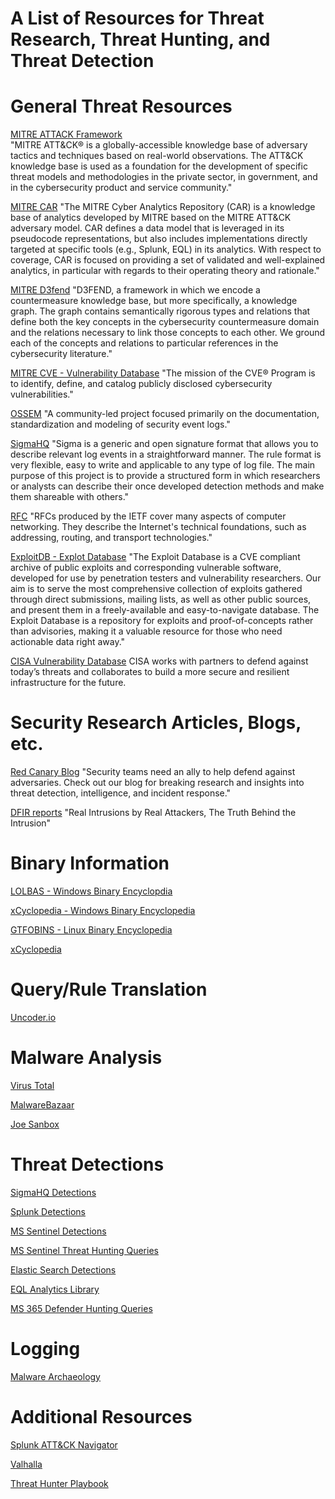 # A List of Resources for Threat Research, Threat Hunting, and Threat Detection

# General Threat Resources

[MITRE ATTACK Framework](https://attack.mitre.org/)
<br>"MITRE ATT&CK® is a globally-accessible knowledge base of adversary tactics and techniques based on real-world observations. The ATT&CK knowledge base is used as a foundation for the development of specific threat models and methodologies in the private sector, in government, and in the cybersecurity product and service community."

[MITRE CAR](https://car.mitre.org/coverage/)
"The MITRE Cyber Analytics Repository (CAR) is a knowledge base of analytics developed by MITRE based on the MITRE ATT&CK adversary model. CAR defines a data model that is leveraged in its pseudocode representations, but also includes implementations directly targeted at specific tools (e.g., Splunk, EQL) in its analytics. With respect to coverage, CAR is focused on providing a set of validated and well-explained analytics, in particular with regards to their operating theory and rationale."

[MITRE D3fend](https://d3fend.mitre.org/)
"D3FEND, a framework in which we encode a countermeasure knowledge base, but more specifically, a knowledge graph. The graph contains semantically rigorous types and relations that define both the key concepts in the cybersecurity countermeasure domain and the relations necessary to link those concepts to each other. We ground each of the concepts and relations to particular references in the cybersecurity literature."

[MITRE CVE - Vulnerability Database](https://cve.mitre.org/)
"The mission of the CVE® Program is to identify, define, and catalog publicly disclosed cybersecurity vulnerabilities."


[OSSEM](https://github.com/OTRF/OSSEM)
"A community-led project focused primarily on the documentation, standardization and modeling of security event logs."

[SigmaHQ](https://github.com/SigmaHQ/sigma)
"Sigma is a generic and open signature format that allows you to describe relevant log events in a straightforward manner. The rule format is very flexible, easy to write and applicable to any type of log file. The main purpose of this project is to provide a structured form in which researchers or analysts can describe their once developed detection methods and make them shareable with others."

[RFC](https://www.ietf.org/standards/rfcs/)
"RFCs produced by the IETF cover many aspects of computer networking. They describe the Internet's technical foundations, such as addressing, routing, and transport technologies."

[ExploitDB - Explot Database](https://www.exploit-db.com/)
"The Exploit Database is a CVE compliant archive of public exploits and corresponding vulnerable software, developed for use by penetration testers and vulnerability researchers. Our aim is to serve the most comprehensive collection of exploits gathered through direct submissions, mailing lists, as well as other public sources, and present them in a freely-available and easy-to-navigate database. The Exploit Database is a repository for exploits and proof-of-concepts rather than advisories, making it a valuable resource for those who need actionable data right away."

[CISA Vulnerability Database](https://www.cisa.gov/known-exploited-vulnerabilities-catalog)
CISA works with partners to defend against today’s threats and collaborates to build a more secure and resilient infrastructure for the future.

# Security Research Articles, Blogs, etc. 

[Red Canary Blog](https://redcanary.com/blog/)
"Security teams need an ally to help defend against adversaries. Check out our blog for breaking research and insights into threat detection, intelligence, and incident response."

[DFIR reports](https://thedfirreport.com/)
"Real Intrusions by Real Attackers, The Truth Behind the Intrusion"


# Binary Information

[LOLBAS - Windows Binary Encyclopdia](https://lolbas-project.github.io/)

[xCyclopedia - Windows Binary Encyclopedia](https://strontic.github.io/xcyclopedia/)
    
[GTFOBINS - Linux Binary Encyclopedia](https://gtfobins.github.io/)
    
[xCyclopedia](https://strontic.github.io/xcyclopedia/)


# Query/Rule Translation

[Uncoder.io](https://uncoder.io/)

    
# Malware Analysis

[Virus Total](https://www.virustotal.com/gui/home/upload)

[MalwareBazaar](https://bazaar.abuse.ch/)

[Joe Sanbox](https://www.joesandbox.com/#windows)
    


# Threat Detections

[SigmaHQ Detections](https://github.com/SigmaHQ/sigma)

[Splunk Detections](https://github.com/splunk/security_content)

[MS Sentinel Detections](https://github.com/Azure/Azure-Sentinel/tree/master/Detections)

[MS Sentinel Threat Hunting Queries](https://github.com/Azure/Azure-Sentinel/tree/master/Hunting%20Queries)

[Elastic Search Detections](https://github.com/elastic/detection-rules)

[EQL Analytics Library](https://eqllib.readthedocs.io/en/latest/atomicblue.html)

[MS 365 Defender Hunting Queries](https://github.com/microsoft/Microsoft-365-Defender-Hunting-Queries)

# Logging 

[Malware Archaeology](https://www.malwarearchaeology.com/cheat-sheets)


# Additional Resources

[Splunk ATT&CK Navigator](https://mitremap.splunkresearch.com/)

[Valhalla](https://valhalla.nextron-systems.com/)

[Threat Hunter Playbook](https://github.com/OTRF/ThreatHunter-Playbook)





